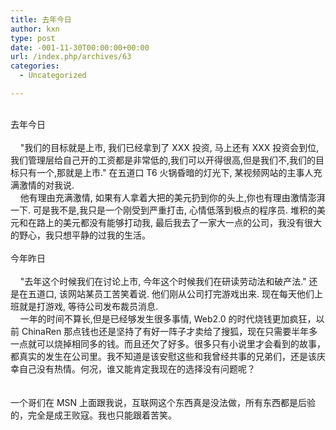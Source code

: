 ```yaml
---
title: 去年今日
author: kxn
type: post
date: -001-11-30T00:00:00+00:00
url: /index.php/archives/63
categories:
  - Uncategorized

---
```

<div>
   
</div>

<div>
  去年今日
</div>

<div>
   
</div>

<div>
      "我们的目标就是上市, 我们已经拿到了 XXX 投资, 马上还有 XXX 投资会到位,我们管理层给自己开的工资都是非常低的,我们可以开得很高,但是我们不,我们的目标只有一个,那就是上市." 在五道口 T6 火锅昏暗的灯光下, 某视频网站的主事人充满激情的对我说.
</div>

<div>
      他有理由充满激情, 如果有人拿着大把的美元扔到你的头上,你也有理由激情澎湃一下. 可是我不是,我只是一个刚受到严重打击, 心情低落到极点的程序员. 堆积的美元和在路上的美元都没有能够打动我, 最后我去了一家大一点的公司，我没有很大的野心，我只想平静的过我的生活。
</div>

<div>
   
</div>

<div>
  今年昨日
</div>

<div>
   
</div>

<div>
      "去年这个时候我们在讨论上市, 今年这个时候我们在研读劳动法和破产法." 还是在五道口, 该网站某员工苦笑着说. 他们刚从公司打完游戏出来. 现在每天他们上班就是打游戏, 等待公司发布裁员消息.
</div>

<div>
      一年的时间不算长,但是已经够发生很多事情, Web2.0 的时代烧钱更加疯狂，以前 ChinaRen 那点钱也还是坚持了有好一阵子才卖给了搜狐，现在只需要半年多一点就可以烧掉相同多的钱。而且还欠了好多。很多只有小说里才会看到的故事，都真实的发生在公司里。我不知道是该安慰这些和我曾经共事的兄弟们，还是该庆幸自己没有热情。何况，谁又能肯定我现在的选择没有问题呢？
</div>

<div>
   
</div>

<div>
     
</div>

<div>
  一个哥们在 MSN 上面跟我说，互联网这个东西真是没法做，所有东西都是后验的，完全是成王败寇。我也只能跟着苦笑。
</div>

<div>
   
</div>

<div>
   
</div>